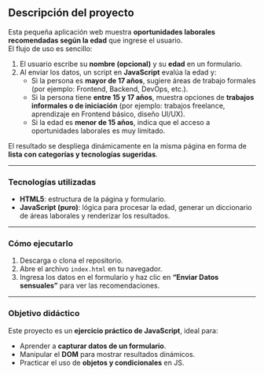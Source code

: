 ## Descripción del proyecto

Esta pequeña aplicación web muestra **oportunidades laborales recomendadas según la edad** que ingrese el usuario.  
El flujo de uso es sencillo:

1. El usuario escribe su **nombre (opcional)** y su **edad** en un formulario.
2. Al enviar los datos, un script en **JavaScript** evalúa la edad y:
   - Si la persona es **mayor de 17 años**, sugiere áreas de trabajo formales (por ejemplo: Frontend, Backend, DevOps, etc.).
   - Si la persona tiene **entre 15 y 17 años**, muestra opciones de **trabajos informales o de iniciación** (por ejemplo: trabajos freelance, aprendizaje en Frontend básico, diseño UI/UX).
   - Si la edad es **menor de 15 años**, indica que el acceso a oportunidades laborales es muy limitado.

El resultado se despliega dinámicamente en la misma página en forma de **lista con categorías y tecnologías sugeridas**.

---

### Tecnologías utilizadas
- **HTML5**: estructura de la página y formulario.
- **JavaScript (puro)**: lógica para procesar la edad, generar un diccionario de áreas laborales y renderizar los resultados.

---

### Cómo ejecutarlo
1. Descarga o clona el repositorio.
2. Abre el archivo `index.html` en tu navegador.
3. Ingresa los datos en el formulario y haz clic en **“Enviar Datos sensuales”** para ver las recomendaciones.

---

### Objetivo didáctico
Este proyecto es un **ejercicio práctico de JavaScript**, ideal para:
- Aprender a **capturar datos de un formulario**.
- Manipular el **DOM** para mostrar resultados dinámicos.
- Practicar el uso de **objetos y condicionales** en JS.
